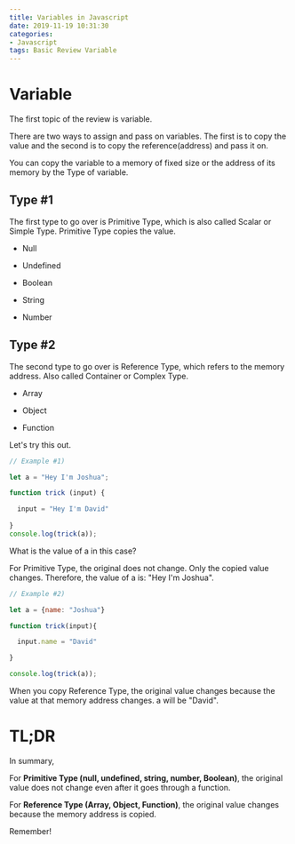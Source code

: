 ```yaml
---
title: Variables in Javascript
date: 2019-11-19 10:31:30
categories:
- Javascript
tags: Basic Review Variable
---
```


# Variable
The first topic of the review is variable. 

There are two ways to assign and pass on variables. The first is to copy the value and the second is to copy the reference(address) and pass it on.

You can copy the variable to a memory of fixed size or the address of its memory by the Type of variable.


## Type #1

The first type to go over is Primitive Type, which is also called Scalar or Simple Type. 
Primitive Type copies the value.


- Null

- Undefined

- Boolean

- String

- Number

## Type #2

The second type to go over is Reference Type, which refers to the memory address. Also called Container or Complex Type.

- Array

- Object

- Function


Let's try this out. 

```js
// Example #1)

let a = "Hey I'm Joshua";

function trick (input) {

  input = "Hey I'm David"
  
}
console.log(trick(a));
```

What is the value of a in this case?

For Primitive Type, the original does not change. Only the copied value changes. Therefore, the value of a is: "Hey I'm Joshua". 

```js
// Example #2)

let a = {name: "Joshua"}

function trick(input){

  input.name = "David"

}

console.log(trick(a));
```

When you copy Reference Type, the original value changes because the value at that memory address changes. 
a will be "David". 

# TL;DR

In summary, 

For **Primitive Type (null, undefined, string, number, Boolean)**, the original value does not change even after it goes through a function. 

For **Reference Type (Array, Object, Function)**, the original value changes because the memory address is copied.

Remember!
